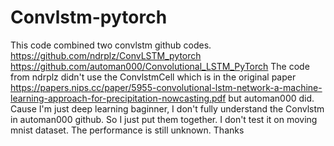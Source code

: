 # Convlstm-pytorch
This code combined two convlstm github codes.
https://github.com/ndrplz/ConvLSTM_pytorch
https://github.com/automan000/Convolutional_LSTM_PyTorch
The code from ndrplz didn't use the ConvlstmCell which is in the original paper https://papers.nips.cc/paper/5955-convolutional-lstm-network-a-machine-learning-approach-for-precipitation-nowcasting.pdf but automan000 did.
Cause I'm just deep learning baginner, I don't fully understand the Convlstm in automan000 github.
So I just put them together. I don't test it on moving mnist dataset. The performance is still unknown. Thanks 
